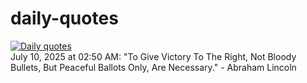 # daily-quotes
[![Daily quotes](https://github.com/ceepu8/daily-quotes/actions/workflows/daily-quote.yml/badge.svg)](https://github.com/ceepu8/daily-quotes/actions/workflows/daily-quote.yml)<br/>
July 10, 2025 at 02:50 AM: "To Give Victory To The Right, Not Bloody Bullets, But Peaceful Ballots Only, Are Necessary." - Abraham Lincoln
